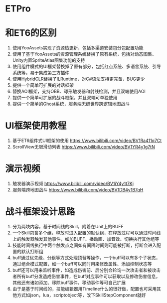 # ETPro

# 和ET6的区别
1. 使用YooAssets实现了资源热更新，包括多渠道安装包分包配置功能
2. 使用了基于YooAssets的资源管理系统替换了原有系统，包括对动态图集、Unity内置SpriteAtlas图集功能的支持
3. 使用组件模式的UI框架替换掉了原有部分，包括红点系统、多语言系统、引导系统等，易于集成第三方插件
4. 使用HybridCLR替换了ILRuntime，对C#语法支持更完备，BUG更少
5. 提供一个简单可扩展的对话框架
6. 替换AOI框架，支持OBB、球形触发器和射线检测，并且双端使用AOI
7. 提供一个简单可扩展的战斗框架，并且双端可单独使用
8. 提供一个简单的Ghost系统，服务端无缝世界跨逻辑地图战斗

# UI框架使用教程
1. 基于ET6组件式UI框架的使用 https://www.bilibili.com/video/BV1Ra411q7Ct
2. ScrollView无限滑动列表 https://www.bilibili.com/video/BV1YR4y1g7tN

# 演示视频
1. 触发器演示视频 https://www.bilibili.com/video/BV1iY4y1t7Kj
2. 服务端跨地图战斗 https://www.bilibili.com/video/BV1DB4y1B7qH

# 战斗框架设计思路
1. 分为两块内容，基于时间线的Skill，附着在Unit上的BUFF
2. 一个Skill包含多个组，释放时进入配置的默认组，在释放过程可以通过时间线上的触发器触发其他事件，如加BUFF、播动画、加音效、切换执行其他组等
3. 技能时间线执行中两个触发点之间如有间隔时间则可能被打断，打断会进入配置的默认打断组
4. buff通过优先级、分组等方式处理顶替等操作，一个buff可以有多个子状态，通过组合模式配置，如一个buff可以同时用来修改属性、添加控制状态等
5. buff还可以用来监听事件，如造成伤害前、后分别会轮询一次攻击者和被攻击者所有buff分发造成伤害事件，在buff对应事件可以获取以及修改伤害信息，其他还有诸如添加、移除buff事件，移动事件等可自己扩展
6. 由于是基于时间线的，技能编辑器用Timeline什么的很好做，配置也可采用其他方式如json，lua，scriptobject等，改下SkillStepComponent就好
